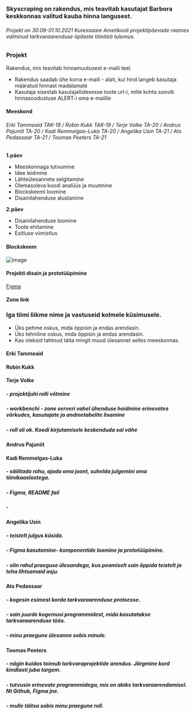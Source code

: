 ### Skyscraping on rakendus, mis teavitab kasutajat Barbora keskkonnas valitud kauba hinna langusest. 
###### Projekt on 30.09-01.10.2021 Kuressaare Ametikooli projektipäevade raames valminud tarkvaraarenduse õpilaste tiimitöö tulemus.




### Projekt
Rakendus, mis teavitab hinnamuutusest e-maili teel.


* Rakendus saadab ühe korra e-maili - alati, kui hind langeb kasutaja määratud hinnast madalamale
* Kasutaja sisestab kasutajaliidesesse toote url-i, mille kohta soovib hinnasoodustuse ALERT-i oma e-mailile

#### Meeskond
###### Erki Tammeaid TAK-19 / Robin Kukk TAK-19 / Terje Volke TA-20  / Andrus Pajuniit TA-20  / Kadi Remmelgas-Luka TA-20  / Angelika Usin TA-21  / Ats Pedassaar TA-21  / Toomas Peeters TA-21



**1.päev**
- Meeskonnaga tutvumine
- Idee leidmine
- Lähteülesannete selgitamine
- Olemasoleva koodi analüüs ja muutmine
- Blockskeemi loomine
- Disainilahenduse alustamine




**2.päev**
- Disainilahenduse loomine
- Toote ehitamine
- Esitluse viimistlus






#### Blockskeem

![image](https://user-images.githubusercontent.com/71080525/135582312-e011826d-b014-4c86-be87-0dc32ead8a0e.png)





#### Projekti disain ja prototüüpimine

[Figma](https://www.figma.com/file/dKaIY18iWwqPMSx3WX8ZJ2/Untitled?node-id=0%3A1)

#### Zone link



### Iga tiimi liikme nime ja vastuseid kolmele küsimusele.
- Üks pehme oskus, mida õppisin ja endas arendasin.
- Üks tehniline oskus, mida õppisin ja endas arendasin.
- Kas oleksid tahtnud täita mingit muud ülesannet selles meeskonnas.

#### Erki Tammeaid

#### Robin Kukk

#### Terje Volke
##### - projektijuhi rolli võtmine
##### - workbenchi - zone serveri vahel ühenduse hoidmine erinevates võrkudes, kasutajate ja andmetabelite lisamine
##### - roll oli ok. Koodi kirjutamisele keskenduda sai vähe

#### Andrus Pajuniit

#### Kadi Remmelgas-Luka
##### - säilitada rahu, ajada oma joont, suhelda julgemini oma tiimikaaslastega.
##### - Figma, README fail
##### - 




#### Angelika Usin
##### - teistelt julgus küsida.
##### - Figma kasutamine- komponentide loomine ja prototüüpimine.
##### - olin rahul praeguse ülesandega, kus peamiselt sain õppida teistelt ja teha lihtsamaid asju.

#### Ats Pedassaar
##### - kogesin esimest korda tarkvaraarenduse protsesse.
##### - sain juurde kogemusi programmidest, mida kasutatakse tarkvaraarenduse töös.
##### - minu praegune ülesanne sobis minule.


#### Toomas Peeters
##### - nägin kuidas toimub  tarkvaraprojektide arendus. Järgmine kord kindlasti juba targem.
##### - tutvusin erinevate programmidega, mis on abiks tarkvaraarendamisel. Nt Github, Figma jne.
##### - mulle täitsa sobis minu praegune roll.









